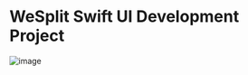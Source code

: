 # WeSplit Swift UI Development Project
![image](https://github.com/user-attachments/assets/3996c726-2175-4df4-a1fc-7f5af0055e8b)
